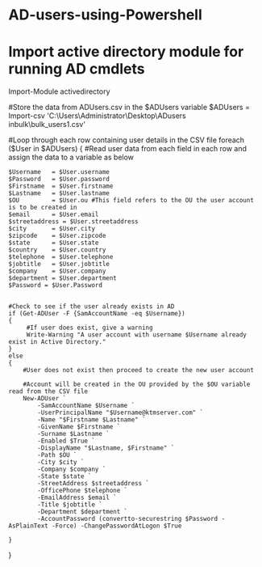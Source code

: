 # AD-users-using-Powershell
# Import active directory module for running AD cmdlets
Import-Module activedirectory
  
#Store the data from ADUsers.csv in the $ADUsers variable
$ADUsers = Import-csv 'C:\Users\Administrator\Desktop\ADusers inbulk\bulk_users1.csv'

#Loop through each row containing user details in the CSV file 
foreach ($User in $ADUsers)
{
	#Read user data from each field in each row and assign the data to a variable as below
		
	$Username 	= $User.username
	$Password 	= $User.password
	$Firstname 	= $User.firstname
	$Lastname 	= $User.lastname
	$OU 		= $User.ou #This field refers to the OU the user account is to be created in
    $email      = $User.email
    $streetaddress = $User.streetaddress
    $city       = $User.city
    $zipcode    = $User.zipcode
    $state      = $User.state
    $country    = $User.country
    $telephone  = $User.telephone
    $jobtitle   = $User.jobtitle
    $company    = $User.company
    $department = $User.department
    $Password = $User.Password


	#Check to see if the user already exists in AD
	if (Get-ADUser -F {SamAccountName -eq $Username})
	{
		 #If user does exist, give a warning
		 Write-Warning "A user account with username $Username already exist in Active Directory."
	}
	else
	{
		#User does not exist then proceed to create the new user account
		
        #Account will be created in the OU provided by the $OU variable read from the CSV file
		New-ADUser `
            -SamAccountName $Username `
            -UserPrincipalName "$Username@ktmserver.com" `
            -Name "$Firstname $Lastname" `
            -GivenName $Firstname `
            -Surname $Lastname `
            -Enabled $True `
            -DisplayName "$Lastname, $Firstname" `
            -Path $OU `
            -City $city `
            -Company $company `
            -State $state `
            -StreetAddress $streetaddress `
            -OfficePhone $telephone `
            -EmailAddress $email `
            -Title $jobtitle `
            -Department $department `
            -AccountPassword (convertto-securestring $Password -AsPlainText -Force) -ChangePasswordAtLogon $True
            
	}
}
